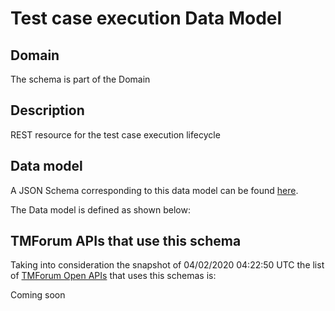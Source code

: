 # Test case execution Data Model

## Domain

The  schema is part of the  Domain

## Description

REST resource for the test case execution lifecycle

## Data model

A JSON Schema corresponding to this data model can be found
[here](https://github.com/tmforum-rand/schemas/blob/candidates/Common/TestCaseExecution.schema.json).

The Data model is defined as shown below:




## TMForum APIs that use this schema

Taking into consideration the snapshot of 04/02/2020 04:22:50 UTC the list of [TMForum Open APIs](https://www.tmforum.org/open-apis/) that uses this schemas is:

Coming soon